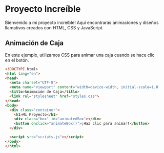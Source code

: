 # Proyecto Increíble

Bienvenido a mi proyecto increíble! Aquí encontrarás animaciones y diseños llamativos creados con HTML, CSS y JavaScript.

## Animación de Caja

En este ejemplo, utilizamos CSS para animar una caja cuando se hace clic en el botón.

```html
<!DOCTYPE html>
<html lang="en">
<head>
  <meta charset="UTF-8">
  <meta name="viewport" content="width=device-width, initial-scale=1.0">
  <title>Animación de Caja</title>
  <link rel="stylesheet" href="styles.css">
</head>
<body>
  <div class="container">
    <h1>Mi Proyecto</h1>
    <div class="box" id="animatedBox"></div>
    <button onclick="animateBox()">¡Haz clic para animar!</button>
  </div>

  <script src="scripts.js"></script>
</body>
</html>
